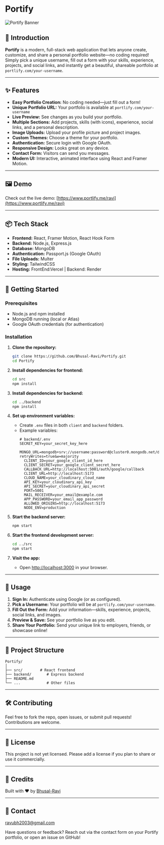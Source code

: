 # Portify

![Portify Banner](favicon_portlify.png) <!-- Replace with your actual banner image if available -->

## 🚀 Introduction

**Portify** is a modern, full-stack web application that lets anyone create, customize, and share a personal portfolio website—no coding required! Simply pick a unique username, fill out a form with your skills, experience, projects, and social links, and instantly get a beautiful, shareable portfolio at `portlify.com/your-username`.

---

## ✨ Features

- **Easy Portfolio Creation:** No coding needed—just fill out a form!
- **Unique Portfolio URL:** Your portfolio is available at `portlify.com/your-username`
- **Live Preview:** See changes as you build your portfolio.
- **Multiple Sections:** Add projects, skills (with icons), experience, social links, and a personal description.
- **Image Uploads:** Upload your profile picture and project images.
- **Custom Themes:** Choose a theme for your portfolio.
- **Authentication:** Secure login with Google OAuth.
- **Responsive Design:** Looks great on any device.
- **Contact Form:** Visitors can send you messages.
- **Modern UI:** Interactive, animated interface using React and Framer Motion.

---

## 🖼️ Demo

Check out the live demo: [https://www.portlify.me/ravi](https://www.portlify.me/ravi)

---

## 📦 Tech Stack

- **Frontend:** React, Framer Motion, React Hook Form
- **Backend:** Node.js, Express.js
- **Database:** MongoDB
- **Authentication:** Passport.js (Google OAuth)
- **File Uploads:** Multer
- **Styling:** TailwindCSS
- **Hosting:** FrontEnd:Vercel | Backend: Render

---

## 🌟 Getting Started

### Prerequisites

- Node.js and npm installed
- MongoDB running (local or Atlas)
- Google OAuth credentials (for authentication)

### Installation

1. **Clone the repository:**
   ```bash
   git clone https://github.com/Bhusal-Ravi/Portify.git
   cd Portify
   ```

2. **Install dependencies for frontend:**
   ```bash
   cd src
   npm install
   ```

3. **Install dependencies for backend:**
   ```bash
   cd ../backend
   npm install
   ```

4. **Set up environment variables:**
   - Create `.env` files in both `client` and `backend` folders.
   - Example variables:
      ```
      # backend/.env
      SECRET_KEY=your_secret_key_here
        MONGO_URL=mongodb+srv://username:password@cluster0.mongodb.net/dbname?retryWrites=true&w=majority
        CLIENT_ID=your_google_client_id_here
        CLIENT_SECRET=your_google_client_secret_here
        CALLBACK_URL=http://localhost:5001/auth/google/callback
        CLIENT_URL=http://localhost:5173
        CLOUD_NAME=your_cloudinary_cloud_name
        API_KEY=your_cloudinary_api_key
        API_SECRET=your_cloudinary_api_secret
        PORT=5001
        MAIL_RECEIVER=your_email@example.com
        APP_PASSWORD=your_email_app_password
        ALLOWED_ORIGINS=http://localhost:5173
        NODE_ENV=production
      ```

5. **Start the backend server:**
   ```bash
   npm start
   ```

6. **Start the frontend development server:**
   ```bash
   cd ../src
   npm start
   ```

7. **Visit the app:**
   - Open [http://localhost:3000](http://localhost:3000) in your browser.

---

## 📝 Usage

1. **Sign In:** Authenticate using Google (or as configured).
2. **Pick a Username:** Your portfolio will be at `portlify.com/your-username`.
3. **Fill Out the Form:** Add your information—skills, experience, projects, social links, and images.
4. **Preview & Save:** See your portfolio live as you edit.
5. **Share Your Portfolio:** Send your unique link to employers, friends, or showcase online!

---

## 📁 Project Structure

```
Portify/
│
├── src/        # React frontend
├── backend/       # Express backend
├── README.md
└── ...            # Other files
```

---

## 🛠️ Contributing

Feel free to fork the repo, open issues, or submit pull requests! Contributions are welcome.

---

## 📄 License

This project is not yet licensed. Please add a license if you plan to share or use it commercially.

---

## 🙌 Credits

Built with ❤️ by [Bhusal-Ravi](https://github.com/Bhusal-Ravi)

---

## 📧 Contact
ravubh2003@gmail.com

Have questions or feedback? Reach out via the contact form on your Portify portfolio, or open an issue on GitHub!
